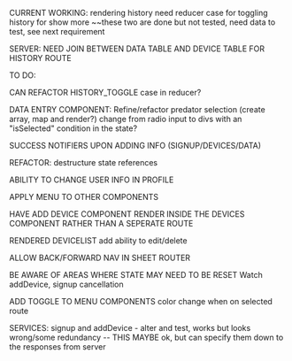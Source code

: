 CURRENT WORKING:
rendering history
need reducer case for toggling history for show more
~~these two are done but not tested, need data to test, see next requirement

SERVER:  NEED JOIN BETWEEN DATA TABLE AND DEVICE TABLE FOR HISTORY ROUTE


TO DO:

CAN REFACTOR HISTORY_TOGGLE case in reducer?

DATA ENTRY COMPONENT:
Refine/refactor predator selection (create array, map and render?)
change from radio input to divs with an "isSelected" condition in the state?

SUCCESS NOTIFIERS UPON ADDING INFO (SIGNUP/DEVICES/DATA)

REFACTOR:
destructure state references

ABILITY TO CHANGE USER INFO IN PROFILE

APPLY MENU TO OTHER COMPONENTS

HAVE ADD DEVICE COMPONENT RENDER INSIDE THE DEVICES COMPONENT RATHER THAN A SEPERATE ROUTE

RENDERED DEVICELIST
add ability to edit/delete

ALLOW BACK/FORWARD NAV IN SHEET ROUTER

BE AWARE OF AREAS WHERE STATE MAY NEED TO BE RESET
Watch addDevice, signup cancellation

ADD TOGGLE TO MENU COMPONENTS
color change when on selected route

SERVICES:
signup and addDevice - alter and test, works but looks wrong/some redundancy -- THIS MAYBE ok, but can specify them down to the responses from server
